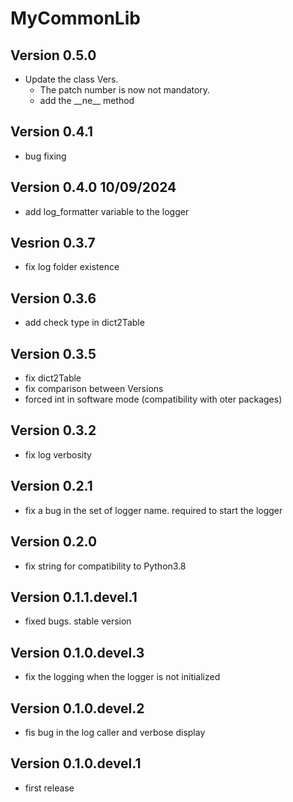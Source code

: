# MyCommonLib

## Version 0.5.0

- Update the class Vers. 
    - The patch number is now not mandatory.
    - add the \_\_ne__ method

## Version 0.4.1

- bug fixing

## Version 0.4.0 10/09/2024

- add log_formatter variable to the logger

## Vesrion 0.3.7

- fix log folder existence

## Version 0.3.6

- add check type in dict2Table

## Version 0.3.5

- fix dict2Table
- fix comparison between Versions
- forced int in software mode (compatibility with oter packages)

## Version 0.3.2

- fix log verbosity

## Version 0.2.1

- fix a bug in the set of logger name. required to start the logger

## Version 0.2.0

- fix string for compatibility to Python3.8

## Version 0.1.1.devel.1

- fixed bugs. stable version

## Version 0.1.0.devel.3

- fix the logging when the logger is not initialized

## Version 0.1.0.devel.2

- fis bug in the log caller and verbose display

## Version 0.1.0.devel.1

- first release